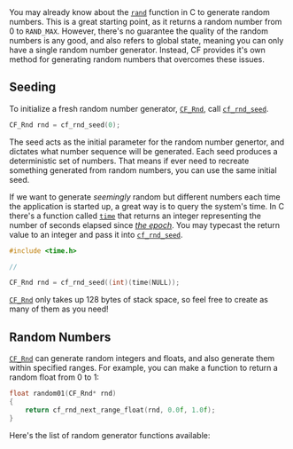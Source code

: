 [](../header.md ':include')

<br>

You may already know about the [`rand`](https://en.cppreference.com/w/c/numeric/random/rand) function in C to generate random numbers. This is a great starting point, as it returns a random number from 0 to `RAND_MAX`. However, there's no guarantee the quality of the random numbers is any good, and also refers to global state, meaning you can only have a single random number generator. Instead, CF provides it's own method for generating random numbers that overcomes these issues.

## Seeding

To initialize a fresh random number generator, [`CF_Rnd`](https://randygaul.github.io/cute_framework/#/random/cf_rnd), call [`cf_rnd_seed`](https://randygaul.github.io/cute_framework/#/random/cf_rnd_seed).

```cpp
CF_Rnd rnd = cf_rnd_seed(0);
```

The seed acts as the initial parameter for the random number genertor, and dictates what number sequence will be generated. Each seed produces a deterministic set of numbers. That means if ever need to recreate something generated from random numbers, you can use the same initial seed.

If we want to generate _seemingly_ random but different numbers each time the application is started up, a great way is to query the system's time. In C there's a function called [`time`](https://en.cppreference.com/w/c/chrono/time) that returns an integer representing the number of seconds elapsed since [_the epoch_](https://en.wikipedia.org/wiki/Epoch_(computing)). You may typecast the return value to an integer and pass it into [`cf_rnd_seed`](https://randygaul.github.io/cute_framework/#/random/cf_rnd_seed).

```cpp
#include <time.h>

// 

CF_Rnd rnd = cf_rnd_seed((int)(time(NULL));
```

[`CF_Rnd`](https://randygaul.github.io/cute_framework/#/random/cf_rnd) only takes up 128 bytes of stack space, so feel free to create as many of them as you need!

## Random Numbers

[`CF_Rnd`](https://randygaul.github.io/cute_framework/#/random/cf_rnd) can generate random integers and floats, and also generate them within specified ranges. For example, you can make a function to return a random float from 0 to 1:

```cpp
float random01(CF_Rnd* rnd)
{
	return cf_rnd_next_range_float(rnd, 0.0f, 1.0f);
}
```

Here's the list of random generator functions available:

[](../random/functions.md ':include')
